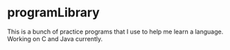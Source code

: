 # programLibrary

This is a bunch of practice programs that I use to help me learn a language. Working on C and Java currently.
